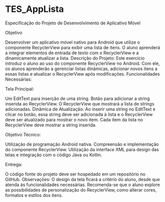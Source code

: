 # TES_AppLista

Especificação do Projeto de Desenvolvimento de Aplicativo Móvel

Objetivo

Desenvolver um aplicativo móvel nativo para Android que utilize o componente RecyclerView para exibir uma lista de itens. O aluno aprenderá a integrar elementos de entrada de texto com o RecyclerView e a dinamicamente atualizar a lista.
Descrição do Projeto:
Este exercício introduz o aluno ao uso do componente RecyclerView no Android. Com ele, os alunos aprenderão a gerenciar listas dinâmicas, adicionar novos itens a essas listas e atualizar o RecyclerView após modificações.
Funcionalidades Necessárias:

Tela Principal:

Um EditText para inserção de uma string.
Botão para adicionar a string inserida ao RecyclerView.
O RecyclerView que mostrará a lista de strings adicionadas.
Dinâmica de Atualização:
Ao inserir uma string no EditText e clicar no botão, essa string deve ser adicionada à lista e o RecyclerView deve ser atualizado para mostrar o novo item.
Cada item da lista no RecyclerView deve mostrar a string inserida.

Objetivo Técnico:

Utilização de programação Android nativa.
Compreensão e implementação do componente RecyclerView.
Utilização da interface XML para design das telas e integração com o código Java ou Kotlin.

Entrega:

O código fonte do projeto deve ser hospedado em um repositório no GitHub.
Observações:
O design da tela ficará a critério do aluno, desde que atenda às funcionalidades necessárias. Recomenda-se que o aluno explore as possibilidades de personalização do RecyclerView, como alterar cores, formatos e estilos dos itens.
